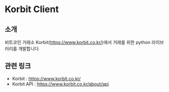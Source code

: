 # Korbit Client

## 소개
비트코인 거래소 Korbit(https://www.korbit.co.kr/)에서 거래를 위한 python 라이브러리를 개발합니다

## 관련 링크
- Korbit : https://www.korbit.co.kr/
- Korbit API : https://www.korbit.co.kr/about/api